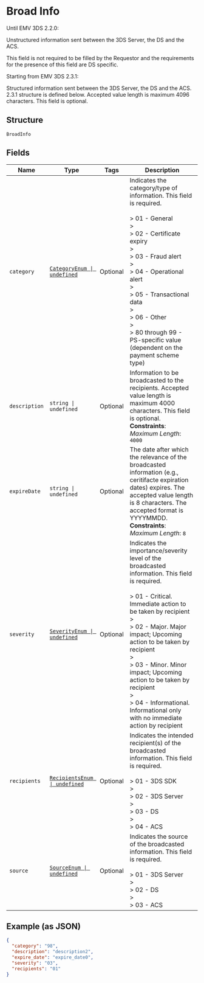
# Broad Info

Until EMV 3DS 2.2.0:

Unstructured information sent between the 3DS Server, the DS and the ACS.

This field is not required to be filled by the Requestor and the requirements for the presence of this field are DS specific.

Starting from EMV 3DS 2.3.1:

Structured information sent between the 3DS Server, the DS and the ACS. 2.3.1 structure is defined below. Accepted value length is maximum 4096 characters. This field is optional.

## Structure

`BroadInfo`

## Fields

| Name | Type | Tags | Description |
|  --- | --- | --- | --- |
| `category` | [`CategoryEnum \| undefined`](../../doc/models/category-enum.md) | Optional | Indicates the category/type of information. This field is required.<br><br>> 01 - General<br>> <br>> 02 - Certificate expiry<br>> <br>> 03 - Fraud alert<br>> <br>> 04 - Operational alert<br>> <br>> 05 - Transactional data<br>> <br>> 06 - Other<br>> <br>> 80 through 99 - PS-specific value (dependent on the payment scheme type) |
| `description` | `string \| undefined` | Optional | Information to be broadcasted to the recipients. Accepted value length is maximum 4000 characters. This field is optional.<br>**Constraints**: *Maximum Length*: `4000` |
| `expireDate` | `string \| undefined` | Optional | The date after which the relevance of the broadcasted information (e.g., ceritifacte expiration dates) expires. The accepted value length is 8 characters. The accepted format is YYYYMMDD.<br>**Constraints**: *Maximum Length*: `8` |
| `severity` | [`SeverityEnum \| undefined`](../../doc/models/severity-enum.md) | Optional | Indicates the importance/severity level of the broadcasted information. This field is required.<br><br>> 01 - Critical. Immediate action to be taken by recipient<br>> <br>> 02 - Major. Major impact; Upcoming action to be taken by recipient<br>> <br>> 03 - Minor. Minor impact; Upcoming action to be taken by recipient<br>> <br>> 04 - Informational. Informational only with no immediate action by recipient |
| `recipients` | [`RecipientsEnum \| undefined`](../../doc/models/recipients-enum.md) | Optional | Indicates the intended recipient(s) of the broadcasted information. This field is required.<br><br>> 01 - 3DS SDK<br>> <br>> 02 - 3DS Server<br>> <br>> 03 - DS<br>> <br>> 04 - ACS |
| `source` | [`SourceEnum \| undefined`](../../doc/models/source-enum.md) | Optional | Indicates the source of the broadcasted information. This field is required.<br><br>> 01 - 3DS Server<br>> <br>> 02 - DS<br>> <br>> 03 - ACS |

## Example (as JSON)

```json
{
  "category": "98",
  "description": "description2",
  "expire_date": "expire_date0",
  "severity": "03",
  "recipients": "01"
}
```

